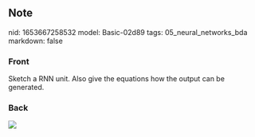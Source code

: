 ## Note
nid: 1653667258532
model: Basic-02d89
tags: 05_neural_networks_bda
markdown: false

### Front
Sketch a RNN unit. Also give the equations how the output can be generated.

### Back
<img src="paste-7c1630285855e3f7857f7ab94ac150098d644884.jpg">

